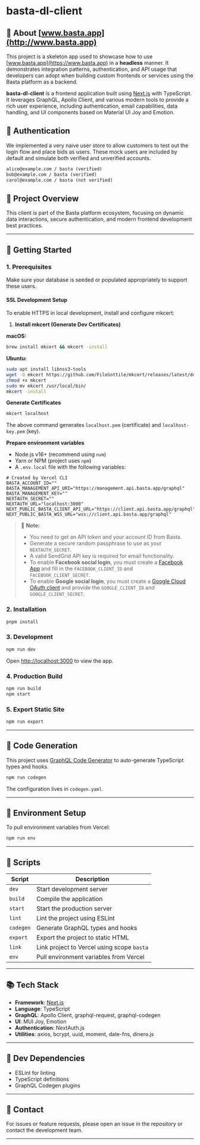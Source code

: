 # basta-dl-client

## 🧱 About [www.basta.app](http://www.basta.app)

This project is a skeleton app used to showcase how to use [www.basta.app](https://www.basta.app) in a **headless** manner. It demonstrates integration patterns, authentication, and API usage that developers can adopt when building custom frontends or services using the Basta platform as a backend.

**basta-dl-client** is a frontend application built using [Next.js](https://nextjs.org/) with TypeScript. It leverages GraphQL, Apollo Client, and various modern tools to provide a rich user experience, including authentication, email capabilities, data handling, and UI components based on Material UI Joy and Emotion.

## 🔐 Authentication

We implemented a very naive user store to allow customers to test out the login flow and place bids as users. These mock users are included by default and simulate both verified and unverified accounts.

```txt
alice@example.com / basta (verified)
bob@example.com / basta (verified)
carol@example.com / basta (not verified)
```

## 📆 Project Overview

This client is part of the Basta platform ecosystem, focusing on dynamic data interactions, secure authentication, and modern frontend development best practices.

---

## 🚀 Getting Started

### 1. Prerequisites

Make sure your database is seeded or populated appropriately to support these users.

#### SSL Development Setup

To enable HTTPS in local development, install and configure mkcert:

1. **Install mkcert (Generate Dev Certificates)**

**macOS:**

```bash
brew install mkcert && mkcert -install
```

**Ubuntu:**

```bash
sudo apt install libnss3-tools
wget -O mkcert https://github.com/FiloSottile/mkcert/releases/latest/download/mkcert-linux-amd64
chmod +x mkcert
sudo mv mkcert /usr/local/bin/
mkcert -install
```

**Generate Certificates**

```bash
mkcert localhost
```

The above command generates `localhost.pem` (certificate) and `localhost-key.pem` (key).

**Prepare environment variables**

- Node.js v16+ (recommend using `nvm`)
- Yarn or NPM (project uses `npm`)
- A `.env.local` file with the following variables:

```env
# Created by Vercel CLI
BASTA_ACCOUNT_ID=""
BASTA_MANAGEMENT_API_URI="https://management.api.basta.app/graphql"
BASTA_MANAGEMENT_KEY=""
NEXTAUTH_SECRET=""
NEXTAUTH_URL="localhost:3000"
NEXT_PUBLIC_BASTA_CLIENT_API_URL="https://client.api.basta.app/graphql"
NEXT_PUBLIC_BASTA_WSS_URL="wss://client.api.basta.app/graphql"
```

> 🔐 **Note:**
>
> - You need to get an API token and your account ID from Basta.
> - Generate a secure random passphrase to use as your `NEXTAUTH_SECRET`.
> - A valid SendGrid API key is required for email functionality.
> - To enable **Facebook social login**, you must create a [Facebook App](https://developers.facebook.com/apps/) and fill in the `FACEBOOK_CLIENT_ID` and `FACEBOOK_CLIENT_SECRET`.
> - To enable **Google social login**, you must create a [Google Cloud OAuth client](https://console.cloud.google.com/apis/credentials) and provide the `GOOGLE_CLIENT_ID` and `GOOGLE_CLIENT_SECRET`.

### 2. Installation

```bash
pnpm install
```

### 3. Development

```bash
npm run dev
```

Open [http://localhost:3000](http://localhost:3000) to view the app.

### 4. Production Build

```bash
npm run build
npm start
```

### 5. Export Static Site

```bash
npm run export
```

---

## 📱 Code Generation

This project uses [GraphQL Code Generator](https://the-guild.dev/graphql/codegen) to auto-generate TypeScript types and hooks.

```bash
npm run codegen
```

The configuration lives in `codegen.yaml`.

---

## 🔐 Environment Setup

To pull environment variables from Vercel:

```bash
npm run env
```

---

## 🔧 Scripts

| Script    | Description                                |
| --------- | ------------------------------------------ |
| `dev`     | Start development server                   |
| `build`   | Compile the application                    |
| `start`   | Start the production server                |
| `lint`    | Lint the project using ESLint              |
| `codegen` | Generate GraphQL types and hooks           |
| `export`  | Export the project to static HTML          |
| `link`    | Link project to Vercel using scope `basta` |
| `env`     | Pull environment variables from Vercel     |

---

## 📚 Tech Stack

- **Framework**: [Next.js](https://nextjs.org/)
- **Language**: TypeScript
- **GraphQL**: Apollo Client, graphql-request, graphql-codegen
- **UI**: MUI Joy, Emotion
- **Authentication**: NextAuth.js
- **Utilities**: axios, bcrypt, uuid, moment, date-fns, dinero.js

---

## 🧪 Dev Dependencies

- ESLint for linting
- TypeScript definitions
- GraphQL Codegen plugins

---

## 📩 Contact

For issues or feature requests, please open an issue in the repository or contact the development team.

---
